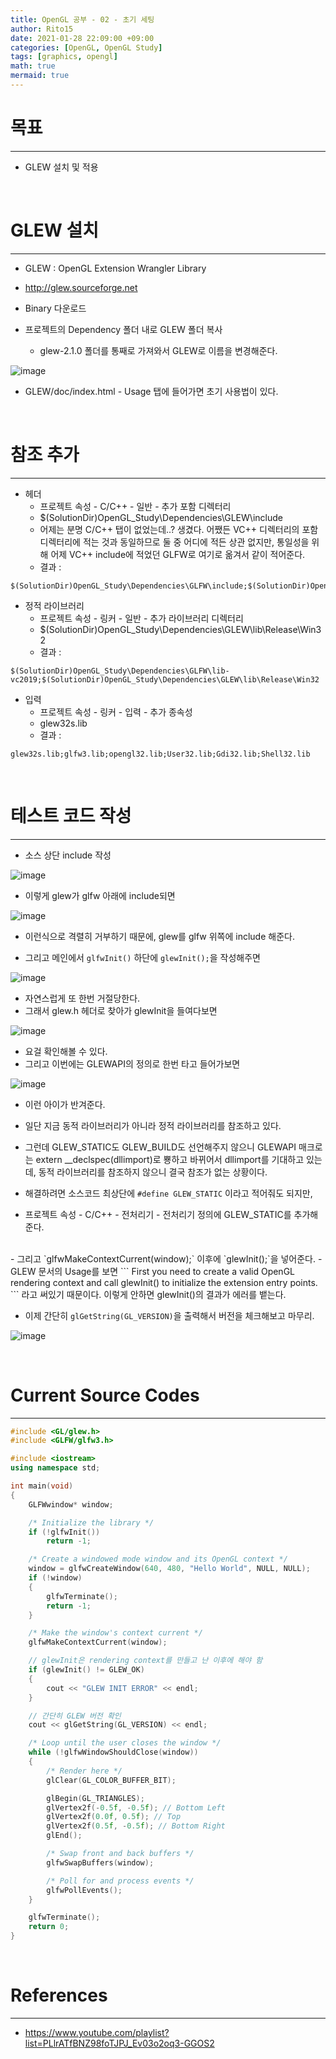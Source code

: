 ```yaml
---
title: OpenGL 공부 - 02 - 초기 세팅
author: Rito15
date: 2021-01-28 22:09:00 +09:00
categories: [OpenGL, OpenGL Study]
tags: [graphics, opengl]
math: true
mermaid: true
---
```


# 목표
---
- GLEW 설치 및 적용

<br>

# GLEW 설치
---
- GLEW : OpenGL Extension Wrangler Library
- <http://glew.sourceforge.net>
- Binary 다운로드

- 프로젝트의 Dependency 폴더 내로 GLEW 폴더 복사
  - glew-2.1.0 폴더를 통째로 가져와서 GLEW로 이름을 변경해준다.

![image](https://user-images.githubusercontent.com/42164422/106153141-90bfbf80-61c1-11eb-9c28-c451639e6a89.png)

- GLEW/doc/index.html - Usage 탭에 들어가면 초기 사용법이 있다.

<br>

# 참조 추가
---

- 헤더
  - 프로젝트 속성 - C/C++ - 일반 - 추가 포함 디렉터리
  - $(SolutionDir)OpenGL_Study\Dependencies\GLEW\include
  - 어제는 분명 C/C++ 탭이 없었는데..? 생겼다. 어쨌든 VC++ 디렉터리의 포함 디렉터리에 적는 것과 동일하므로 둘 중 어디에 적든 상관 없지만, 통일성을 위해 어제 VC++ include에 적었던 GLFW로 여기로 옮겨서 같이 적어준다.
  - 결과 :

```
$(SolutionDir)OpenGL_Study\Dependencies\GLFW\include;$(SolutionDir)OpenGL_Study\Dependencies\GLEW\include
```

- 정적 라이브러리
  - 프로젝트 속성 - 링커 - 일반 - 추가 라이브러리 디렉터리
  - $(SolutionDir)OpenGL_Study\Dependencies\GLEW\lib\Release\Win32
  - 결과 :

```
$(SolutionDir)OpenGL_Study\Dependencies\GLFW\lib-vc2019;$(SolutionDir)OpenGL_Study\Dependencies\GLEW\lib\Release\Win32
```

- 입력
  - 프로젝트 속성 - 링커 - 입력 - 추가 종속성
  - glew32s.lib
  - 결과 : 

```
glew32s.lib;glfw3.lib;opengl32.lib;User32.lib;Gdi32.lib;Shell32.lib
```

<br>

# 테스트 코드 작성
---

- 소스 상단 include 작성

![image](https://user-images.githubusercontent.com/42164422/106156672-2c9efa80-61c5-11eb-8afb-75b884b1e13b.png)

- 이렇게 glew가 glfw 아래에 include되면

![image](https://user-images.githubusercontent.com/42164422/106156870-6839c480-61c5-11eb-9cdd-61087eeec99e.png)

- 이런식으로 격렬히 거부하기 때문에, glew를 glfw 위쪽에 include 해준다.

- 그리고 메인에서 `glfwInit()` 하단에 `glewInit();`을 작성해주면

![image](https://user-images.githubusercontent.com/42164422/106158453-17c36680-61c7-11eb-97e2-3b5b0323ddd1.png)

- 자연스럽게 또 한번 거절당한다.
- 그래서 glew.h 헤더로 찾아가 glewInit을 들여다보면

![image](https://user-images.githubusercontent.com/42164422/106158770-72f55900-61c7-11eb-94b3-f20b9a0f7a26.png)

- 요걸 확인해볼 수 있다.
- 그리고 이번에는 GLEWAPI의 정의로 한번 타고 들어가보면

![image](https://user-images.githubusercontent.com/42164422/106159108-ccf61e80-61c7-11eb-8427-ab2c4e482a1b.png)

- 이런 아이가 반겨준다.
- 일단 지금 동적 라이브러리가 아니라 정적 라이브러리를 참조하고 있다.
- 그런데 GLEW_STATIC도 GLEW_BUILD도 선언해주지 않으니 GLEWAPI 매크로는 extern __declspec(dllimport)로 뿅하고 바뀌어서 dllimport를 기대하고 있는데, 동적 라이브러리를 참조하지 않으니 결국 참조가 없는 상황이다.

- 해결하려면 소스코드 최상단에 `#define GLEW_STATIC` 이라고 적어줘도 되지만,
- 프로젝트 속성 - C/C++ - 전처리기 - 전처리기 정의에 GLEW_STATIC를 추가해준다.
<br>
- 그리고 `glfwMakeContextCurrent(window);` 이후에 `glewInit();`을 넣어준다.
  - GLEW 문서의 Usage를 보면
```
First you need to create a valid OpenGL rendering context
and call glewInit() to initialize the extension entry points.
```
라고 써있기 때문이다. 이렇게 안하면 glewInit()의 결과가 에러를 뱉는다.

- 이제 간단히 `glGetString(GL_VERSION)`을 출력해서 버전을 체크해보고 마무리.

![image](https://user-images.githubusercontent.com/42164422/106168995-3b3fde80-61d2-11eb-861f-804114f245aa.png)

<br>

# Current Source Codes
---
```cpp
#include <GL/glew.h>
#include <GLFW/glfw3.h>

#include <iostream>
using namespace std;

int main(void)
{
    GLFWwindow* window;

    /* Initialize the library */
    if (!glfwInit())
        return -1;

    /* Create a windowed mode window and its OpenGL context */
    window = glfwCreateWindow(640, 480, "Hello World", NULL, NULL);
    if (!window)
    {
        glfwTerminate();
        return -1;
    }

    /* Make the window's context current */
    glfwMakeContextCurrent(window);

    // glewInit은 rendering context를 만들고 난 이후에 해야 함
    if (glewInit() != GLEW_OK)
    {
        cout << "GLEW INIT ERROR" << endl;
    }

    // 간단히 GLEW 버전 확인
    cout << glGetString(GL_VERSION) << endl;

    /* Loop until the user closes the window */
    while (!glfwWindowShouldClose(window))
    {
        /* Render here */
        glClear(GL_COLOR_BUFFER_BIT);

        glBegin(GL_TRIANGLES);
        glVertex2f(-0.5f, -0.5f); // Bottom Left
        glVertex2f(0.0f, 0.5f); // Top
        glVertex2f(0.5f, -0.5f); // Bottom Right
        glEnd();

        /* Swap front and back buffers */
        glfwSwapBuffers(window);

        /* Poll for and process events */
        glfwPollEvents();
    }

    glfwTerminate();
    return 0;
}
```

<br>

# References
---
- <https://www.youtube.com/playlist?list=PLlrATfBNZ98foTJPJ_Ev03o2oq3-GGOS2>

